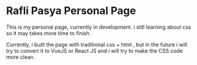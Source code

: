 # Rafli Pasya Personal Page
This is my personal page, currently in development.
i still learning about css so it may takes more time to finish.

Currently, i built the page with traditional css + html , but in the future i will try to convert it to VueJS or React JS and i will try to make the CSS code more clean.

